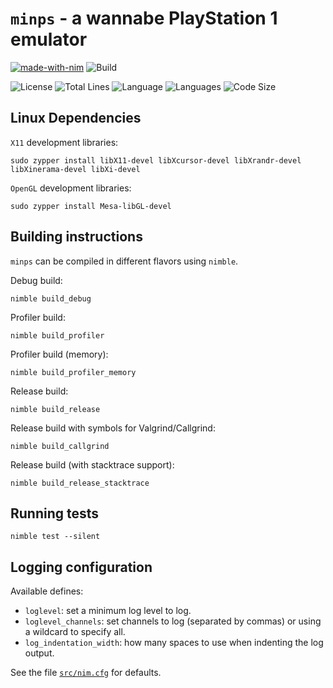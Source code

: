 # `minps` - a wannabe PlayStation 1 emulator

[![made-with-nim](https://img.shields.io/badge/Made%20with-Nim-ffc200.svg)](https://nim-lang.org/)
![Build](https://github.com/kraptor/minps/workflows/Build/badge.svg)

![License](https://img.shields.io/github/license/kraptor/minps?color=pink)
![Total Lines](https://img.shields.io/tokei/lines/github/kraptor/minps?label=Total%20Lines)
![Language](https://img.shields.io/github/languages/top/kraptor/minps?logo=Nim)
![Languages](https://img.shields.io/github/languages/count/kraptor/minps?label=Languages)
![Code Size](https://img.shields.io/github/languages/code-size/kraptor/minps)

## Linux Dependencies

`X11` development libraries:

    sudo zypper install libX11-devel libXcursor-devel libXrandr-devel libXinerama-devel libXi-devel

`OpenGL` development libraries:

    sudo zypper install Mesa-libGL-devel

## Building instructions

``minps`` can be compiled in different flavors using ``nimble``.

Debug build:

    nimble build_debug

Profiler build:

    nimble build_profiler

Profiler build (memory):

    nimble build_profiler_memory

Release build:

    nimble build_release

Release build with symbols for Valgrind/Callgrind:

    nimble build_callgrind

Release build (with stacktrace support):

    nimble build_release_stacktrace

## Running tests

    nimble test --silent

## Logging configuration

Available defines:

* `loglevel`: set a minimum log level to log.
* `loglevel_channels`: set channels to log (separated by commas) or using a wildcard to specify all.
* `log_indentation_width`: how many spaces to use when indenting the log output.

See the file [``src/nim.cfg``](src/nim.cfg) for defaults.
